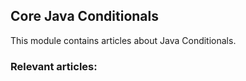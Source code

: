 ## Core Java Conditionals

This module contains articles about Java Conditionals.

### Relevant articles:
